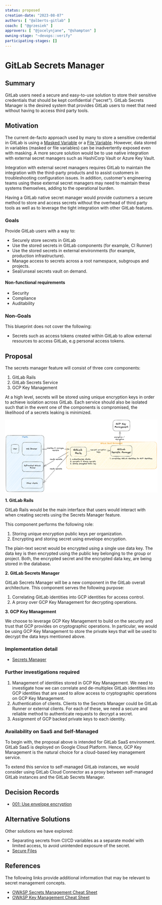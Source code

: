 ```yaml
---
status: proposed
creation-date: "2023-08-07"
authors: [ "@alberts-gitlab" ]
coach: [ "@grzesiek" ]
approvers: [ "@jocelynjane", "@shampton" ]
owning-stage: "~devops::verify"
participating-stages: []
---
```


<!-- Blueprints often contain forward-looking statements -->
<!-- vale gitlab.FutureTense = NO -->

# GitLab Secrets Manager

## Summary

GitLab users need a secure and easy-to-use solution to
store their sensitive credentials that should be kept confidential ("secret").
GitLab Secrets Manager is the desired system that provides GitLab users
to meet that need without having to access third party tools.

## Motivation

The current de-facto approach used by many to store a sensitive credential in GitLab is
using a [Masked Variable](../../../ci/variables/index.md#mask-a-cicd-variable) or a
[File Variable](../../../ci/variables/index.md#use-file-type-cicd-variables).
However, data stored in variables (masked or file variables) can be inadvertently exposed even with masking.
A more secure solution would be to use native integration
with external secret managers such as HashiCorp Vault or Azure Key Vault.

Integration with external secret managers requires GitLab to maintain the integration
with the third-party products and to assist customers in troubleshooting configuration issues.
In addition, customer's engineering teams using these external secret managers
may need to maintain these systems themselves, adding to the operational burden.

Having a GitLab native secret manager would provide customers a secure method to store and access secrets
without the overhead of third party tools as well as to leverage the tight integration with other GitLab features.

### Goals

Provide GitLab users with a way to:

- Securely store secrets in GitLab
- Use the stored secrets in GitLab components (for example, CI Runner)
- Use the stored secrets in external environments (for example, production infrastructure).
- Manage access to secrets across a root namespace, subgroups and projects.
- Seal/unseal secrets vault on demand.

#### Non-functional requirements

- Security
- Compliance
- Auditability

### Non-Goals

This blueprint does not cover the following:

- Secrets such as access tokens created within GitLab to allow external resources to access GitLab, e.g personal access tokens.

## Proposal

The secrets manager feature will consist of three core components:

1. GitLab Rails
1. GitLab Secrets Service
1. GCP Key Management

At a high level, secrets will be stored using unique encryption keys in order to achieve isolation
across GitLab. Each service should also be isolated such that in the event
one of the components is compromised, the likelihood of a secrets leaking is minimized.

![Secrets Manager Overview](secrets-manager-overview.png)

**1. GitLab Rails**

GitLab Rails would be the main interface that users would interact with when creating secrets using the Secrets Manager feature.

This component performs the following role:

1. Storing unique encryption public keys per organization.
1. Encrypting and storing secret using envelope encryption.

The plain-text secret would be encrypted using a single use data key.
The data key is then encrypted using the public key belonging to the group or project.
Both, the encrypted secret and the encrypted data key, are being stored in the database.

**2. GitLab Secrets Manager**

GitLab Secrets Manager will be a new component in the GitLab overall architecture. This component serves the following purpose:

1. Correlating GitLab identities into GCP identities for access control.
1. A proxy over GCP Key Management for decrypting operations.

**3. GCP Key Management**

We choose to leverage GCP Key Management to build on the security and trust that GCP provides on cryptographic operations.
In particular, we would be using GCP Key Management to store the private keys that will be used to decrypt
the data keys mentioned above.

### Implementation detail

- [Secrets Manager](secrets_manager.md)

### Further investigations required

1. Management of identities stored in GCP Key Management.
We need to investigate how we can correlate and de-multiplex GitLab identities into
GCP identities that are used to allow access to cryptographic operations on GCP Key Management.
1. Authentication of clients. Clients to the Secrets Manager could be GitLab Runner or external clients.
For each of these, we need a secure and reliable method to authenticate requests to decrypt a secret.
1. Assignment of GCP backed private keys to each identity.

### Availability on SaaS and Self-Managed

To begin with, the proposal above is intended for GitLab SaaS environment. GitLab SaaS is deployed on Google Cloud Platform.
Hence, GCP Key Management is the natural choice for a cloud-based key management service.

To extend this service to self-managed GitLab instances, we would consider using GitLab Cloud Connector as a proxy between
self-managed GitLab instances and the GitLab Secrets Manager.

## Decision Records

- [001: Use envelope encryption](decisions/001_envelop_encryption.md)

## Alternative Solutions

Other solutions we have explored:

- Separating secrets from CI/CD variables as a separate model with limited access, to avoid unintended exposure of the secret.
- [Secure Files](../../../ci/secure_files/index.md)

## References

The following links provide additional information that may be relevant to secret management concepts.

- [OWASP Secrets Management Cheat Sheet](https://cheatsheetseries.owasp.org/cheatsheets/Secrets_Management_Cheat_Sheet.html)
- [OWASP Key Management Cheat Sheet](https://cheatsheetseries.owasp.org/cheatsheets/Key_Management_Cheat_Sheet.html)

